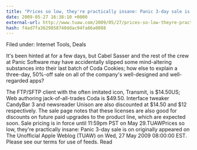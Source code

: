```yaml
---
title: "Prices so low, they're practically insane: Panic 3-day sale is on"
date: 2009-05-27 16:38:10 +0000
external-url: http://www.tuaw.com/2009/05/27/prices-so-low-theyre-practically-insane-panic-3-day-sale-is-o/
hash: f4ad7fa3629858740ddac94fa66a0088
---
```


Filed under: Internet Tools, Deals

It's been hinted at for a few days, but Cabel Sasser and the rest of the crew at Panic Software may have accidentally slipped some mind-altering substances into their last batch of Coda Cookies; how else to explain a three-day, 50%-off sale on all of the company's well-designed and well-regarded apps?

The FTP/SFTP client with the often imitated icon, Transmit, is $14.50US; Web authoring jack-of-all-trades Coda is $49.50. Interface tweaker CandyBar 3 and newsreader Unison are also discounted at $14.50 and $12 respectively. The sale page notes that these licenses are also good for discounts on future paid upgrades to the product line, which are expected soon. Sale pricing is in force until 11:59pm PST on May 29.TUAWPrices so low, they're practically insane: Panic 3-day sale is on originally appeared on The Unofficial Apple Weblog (TUAW) on Wed, 27 May 2009 08:00:00 EST.  Please see our terms for use of feeds.
Read
